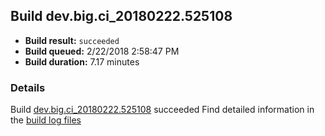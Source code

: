 ## Build dev.big.ci_20180222.525108
- **Build result:** `succeeded`
- **Build queued:** 2/22/2018 2:58:47 PM
- **Build duration:** 7.17 minutes
### Details
Build [dev.big.ci_20180222.525108](https://winappstudio.visualstudio.com/web/build.aspx?pcguid=a4ef43be-68ce-4195-a619-079b4d9834c2&builduri=vstfs%3a%2f%2f%2fBuild%2fBuild%2f25108) succeeded
Find detailed information in the [build log files](https://uwpctdiags.blob.core.windows.net/buildlogs/dev.big.ci_20180222.525108_logs.zip)

